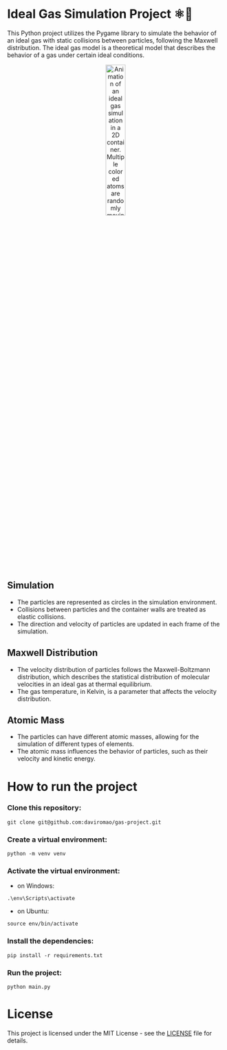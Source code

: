 # Ideal Gas Simulation Project ⚛️🐍

This Python project utilizes the Pygame library to simulate the behavior of an ideal gas with static collisions between particles, following the Maxwell distribution. The ideal gas model is a theoretical model that describes the behavior of a gas under certain ideal conditions.


<p align="center">
<img alt="Animation of an ideal gas simulation in a 2D container. Multiple colored atoms are randomly moving and colliding with each other. The collisions are elastic, with atoms bouncing off each other and the walls of the container. The movement of the atoms creates a dynamic and chaotic pattern within the container.", src="https://github.com/daviromao/gas-project/assets/53953664/7dfb8b39-de3d-4708-827d-ae1978048841" width="30%"/>
</p>



## Simulation

- The particles are represented as circles in the simulation environment.
- Collisions between particles and the container walls are treated as elastic collisions.
- The direction and velocity of particles are updated in each frame of the simulation.

## Maxwell Distribution
- The velocity distribution of particles follows the Maxwell-Boltzmann distribution, which describes the statistical distribution of molecular velocities in an ideal gas at thermal equilibrium.
- The gas temperature, in Kelvin, is a parameter that affects the velocity distribution.

## Atomic Mass

- The particles can have different atomic masses, allowing for the simulation of different types of elements.
- The atomic mass influences the behavior of particles, such as their velocity and kinetic energy.

# How to run the project

### Clone this repository:
```
git clone git@github.com:daviromao/gas-project.git
```

### Create a virtual environment:
```
python -m venv venv
```

### Activate the virtual environment:

- on Windows:
```
.\env\Scripts\activate               
```

- on Ubuntu:
```
source env/bin/activate
```

### Install the dependencies:
```
pip install -r requirements.txt
```

### Run the project:
```
python main.py
```

# License

This project is licensed under the MIT License - see the [LICENSE](LICENSE) file for details.

